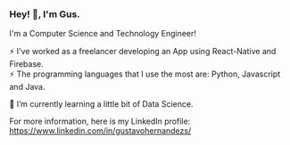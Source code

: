 ### Hey! 👋, I'm Gus.

I'm a Computer Science and Technology Engineer!

⚡ I've worked as a freelancer developing an App using React-Native and Firebase.  
⚡ The programming languages that I use the most are: Python, Javascript and Java.

🌱 I’m currently learning a little bit of Data Science.

 For more information, here is my LinkedIn profile: https://www.linkedin.com/in/gustavohernandezs/

<!--
**Gustavo-Hernandez/Gustavo-Hernandez** is a ✨ _special_ ✨ repository because its `README.md` (this file) appears on your GitHub profile.

Here are some ideas to get you started:

- 🔭 I’m currently working on ...
- 🌱 I’m currently learning ...
- 👯 I’m looking to collaborate on ...
- 🤔 I’m looking for help with ...
- 💬 Ask me about ...
- 📫 How to reach me: ...
- 😄 Pronouns: ...
- ⚡ Fun fact: ...
-->
